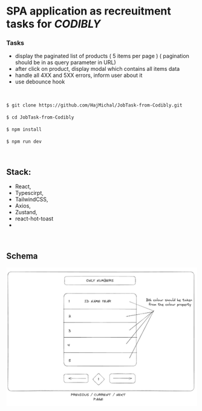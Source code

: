 # SPA application as recreuitment tasks for *CODIBLY*



### Tasks
- display the paginated list of products ( 5 items per page ) ( pagination should be in as query parameter in URL)
- after click on product, display modal which contains all items data
- handle all 4XX and 5XX errors, inform user about it
- use debounce hook

<br />

 ```
$ git clone https://github.com/HajMichal/JobTask-from-Codibly.git

$ cd JobTask-from-Codibly

$ npm install

$ npm run dev
```
<br />
 
 
 ## Stack: 
- React,
- Typescirpt,
- TailwindCSS,
- Axios,
- Zustand,
- react-hot-toast
- 
<br />

## Schema
![Alt text](image.png)
